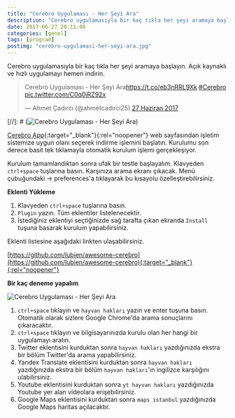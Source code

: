 ```yaml
---
title: "Cerebro Uygulaması - Her Şeyi Ara"
description: "Cerebro uygulamasıyla bir kaç tıkla her şeyi aramaya başlayın. Açık kaynaklı ve hızlı uygulamayı hemen indirin."
date: 2017-06-27 20:11:00
categories: [genel]
tags: [program]
postimg: "cerebro-uygulamasi-her-seyi-ara.jpg"
---
```


Cerebro uygulamasıyla bir kaç tıkla her şeyi aramaya başlayın. Açık kaynaklı ve hızlı uygulamayı hemen indirin. 

<blockquote class="twitter-tweet" data-lang="tr"><p lang="tr" dir="ltr">Cerebro Uygulaması - Her Şeyi Ara<a href="https://t.co/eb3nRRL9Xk">https://t.co/eb3nRRL9Xk</a> <a href="https://twitter.com/hashtag/Cerebro?src=hash">#Cerebro</a> <a href="https://t.co/C0q0iRZ92x">pic.twitter.com/C0q0iRZ92x</a></p>&mdash; Ahmet Çadırcı (@ahmetcadirci25) <a href="https://twitter.com/ahmetcadirci25/status/879750875681628160">27 Haziran 2017</a></blockquote>
<script async src="//platform.twitter.com/widgets.js" charset="utf-8"></script>

[//]: # (![Cerebro Uygulaması - Her Şeyi Ara](https://cloud.githubusercontent.com/assets/594298/20180624/858a483a-a75b-11e6-94a1-ef1edc4d95c3.gif "Cerebro Uygulaması - Her Şeyi Ara"))

[Cerebro App](https://cerebroapp.com/){:target="_blank"}{:rel="noopener"} web sayfasından işletim sistemize uygun olanı seçerek indirme işlemini başlatın. Kurulumu son derece basit tek tıklamayla otomatik kurulum işlemi gerçekleşiyor. 

Kurulum tamamlandıktan sonra ufak bir testle başlayalım. Klavyeden `ctrl+space` tuşlarına basın. Karşınıza arama ekranı çıkacak. Menü çubuğundaki → preferences'a tıklayarak bu kısayolu özelleştirebilirsiniz. 

**Eklenti Yükleme**

1. Klavyeden `ctrl+space` tuşlarına basın.
2. `Plugin` yazın. Tüm eklentiler listelenecektir.
3. İstediğiniz eklentiyi seçtiğinizde sağ tarafta çıkan ekranda `Install` tuşuna basarak kurulum yapabilirsiniz.

Eklenti listesine aşağıdaki linkten ulaşabilirsiniz.

[https://github.com/lubien/awesome-cerebro](https://github.com/lubien/awesome-cerebro){:target="_blank"}{:rel="noopener"} 

**Bir kaç deneme yapalım**

![Cerebro Uygulaması - Her Şeyi Ara](https://ahmetcadirci.com.tr/images/cerebro-uygulamasi-her-seyi-ara.jpg "Cerebro Uygulaması - Her Şeyi Ara")

1. `ctrl+space` tıklayın ve `hayvan hakları` yazın ve enter tuşuna basın. Otomatik olarak sizlere Google Chrome'da arama sonuçlarını çıkaracaktır. 
2. `ctrl+space` tıklayın ve bilgisayarınızda kurulu olan her hangi bir uygulamayı aratın. 
3. Twitter eklentisini kurduktan sonra `hayvan hakları` yazdığınızda ekstra bir bölüm Twitter'da arama yapabilirsiniz. 
4. Yandex Translate eklentisini kurduktan sonra `hayvan hakları` yazdığınızda ekstra bir bölüm `hayvan hakları`'ın ingilizce karşılığını ulabilirsiniz.
5. Youtube eklentisini kurduktan sonra `yt hayvan hakları` yazdığınızda Youtube yer alan videolara erişebilirsiniz.
5. Google Maps eklentisini kurduktan sonra `maps istanbul` yazdığınızda Google Maps haritas açılacaktır.